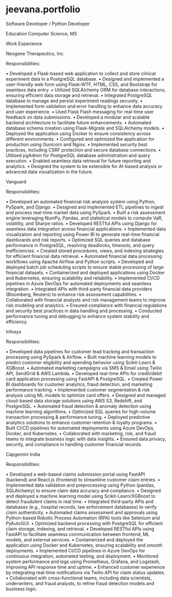 # jeevana.portfolio
Software Developer / Python Developer

Education
Computer Science, MS

Work Experience

Neogene Therapeutics, Inc.

Responsibilities:

•	Developed a Flask-based web application to collect and store clinical experiment data in a PostgreSQL database.
•	Designed and implemented a user-friendly web form using Flask-WTF, HTML, CSS, and Bootstrap for seamless data entry.
•	Utilized SQLAlchemy ORM for database interactions, ensuring efficient data storage and retrieval.
•	Integrated PostgreSQL database to manage and persist experiment readings securely.
•	Implemented form validation and error handling to enhance data accuracy and user experience.
•	Used Flask Flash messaging for real-time user feedback on data submissions.
•	Developed a modular and scalable backend architecture to facilitate future enhancements.
•	Automated database schema creation using Flask-Migrate and SQLAlchemy models.
•	Deployed the application using Docker to ensure consistency across different environments.
•	Configured and optimized the application for production using Gunicorn and Nginx.
•	Implemented security best practices, including CSRF protection and secure database connections.
•	Utilized pgAdmin for PostgreSQL database administration and query execution.
•	Enabled seamless data retrieval for future reporting and analytics.
•	Designed the system to be extensible for AI-based analysis or advanced data visualization in the future.


Vanguard

Responsibilities:

•	Developed an automated financial risk analysis system using Python, PySpark, and Django.
•	Designed and implemented ETL pipelines to ingest and process real-time market data using PySpark.
•	Built a risk assessment engine leveraging NumPy, Pandas, and statistical models to compute VaR, volatility, and Sharpe ratios.
•	Developed RESTful APIs using Django for seamless data integration across financial applications.
•	Implemented data visualization and reporting using Power BI to generate real-time financial dashboards and risk reports.
•	Optimized SQL queries and database performance in PostgreSQL, resolving deadlocks, timeouts, and query inefficiencies.
•	Created stored procedures, views, and indexing strategies for efficient financial data retrieval.
•	Automated financial data processing workflows using Apache Airflow and Python scripts.
•	Developed and deployed batch job scheduling scripts to ensure stable processing of large financial datasets.
•	Containerized and deployed applications using Docker and Kubernetes, ensuring scalability and reliability.
•	Implemented CI/CD pipelines in Azure DevOps for automated deployments and seamless integration.
•	Integrated APIs with third-party financial data providers (Bloomberg, Reuters) to enhance risk assessment capabilities.
•	Collaborated with financial analysts and risk management teams to improve risk modeling and analytics.
•	Ensured compliance with financial regulations and security best practices in data handling and processing.
•	Conducted performance tuning and debugging to enhance system stability and efficiency.


Infosys

Responsibilities:

•	Developed data pipelines for customer lead tracking and transaction processing using PySpark & Airflow.
•	Built machine learning models to predict customer eligibility and spending behavior using Scikit-Learn & XGBoost.
•	Automated marketing campaigns via SMS & Email using Twilio API, SendGrid & AWS Lambda.
•	Developed real-time APIs for credit/debit card application processing using FastAPI & PostgreSQL.
•	Created Power BI dashboards for customer analytics, fraud detection, and marketing performance tracking.
•	Implemented customer segmentation & risk analysis using ML models to optimize card offers.
•	Designed and managed cloud-based data storage solutions using AWS S3, Redshift, and PostgreSQL.
•	Automated fraud detection & anomaly detection using machine learning algorithms.
•	Optimized SQL queries for high-volume transaction processing & performance tuning.
•	Deployed predictive analytics solutions to enhance customer retention & loyalty programs.
•	Built CI/CD pipelines for automated deployments using Azure DevOps, Docker, and Kubernetes.
•	Collaborated with marketing, risk, and fraud teams to integrate business logic with data insights.
•	Ensured data privacy, security, and compliance in handling customer financial records.
                                                                                                      

Capgemini India

Responsibilities:

•	Developed a web-based claims submission portal using FastAPI (backend) and React.js (frontend) to streamline customer claim entries.
•	Implemented data validation and preprocessing using Python (pandas, SQLAlchemy) to ensure claim data accuracy and compliance.
•	Designed and deployed a machine learning model using Scikit-Learn/XGBoost to detect fraudulent claims in real time.
•	Integrated third-party APIs and databases (e.g., hospital records, law enforcement databases) to verify claim authenticity.
•	Automated claims assessment and approvals using Python-based Robotic Process Automation (RPA) tools like Selenium and PyAutoGUI.
•	Optimized backend processing with PostgreSQL for efficient claim storage, indexing, and retrieval.
•	Developed RESTful APIs using FastAPI to facilitate seamless communication between frontend, ML models, and external services.
•	Containerized and deployed the application using Docker and Kubernetes, ensuring scalability and smooth deployments.
•	Implemented CI/CD pipelines in Azure DevOps for continuous integration, automated testing, and deployment.
•	Monitored system performance and logs using Prometheus, Grafana, and Logstash, improving API response time and uptime.
•	Enhanced customer experience by integrating real-time notifications via Twilio API for claim status updates.
•	Collaborated with cross-functional teams, including data scientists, underwriters, and fraud analysts, to refine fraud detection models and business logic.

